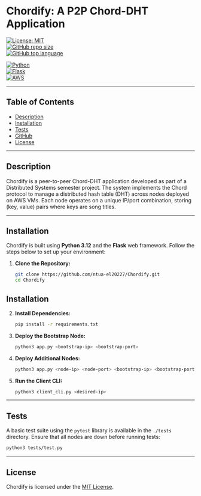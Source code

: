 # Chordify: A P2P Chord-DHT Application

[![License: MIT](https://img.shields.io/static/v1?label=License&message=MIT&color=blue&style=plastic)](https://opensource.org/license/MIT)  
[![GitHub repo size](https://img.shields.io/github/repo-size/ntua-el20227/Chordify?style=plastic)](https://github.com/ntua-el20227/Chordify)  
[![GitHub top language](https://img.shields.io/github/languages/top/ntua-el20227/Chordify?style=plastic)](https://github.com/ntua-el20227/Chordify)  

[![Python](https://img.shields.io/badge/Python-3.12-blue?logo=python)](https://www.python.org)  
[![Flask](https://img.shields.io/badge/Flask-2.0%2B-blue?logo=flask)](https://flask.palletsprojects.com/)  
[![AWS](https://img.shields.io/badge/AWS-Amazon%20Web%20Services-orange?logo=amazon-aws)](https://aws.amazon.com)

---

## Table of Contents

- [Description](#description)
- [Installation](#installation)
- [Tests](#tests)
- [GitHub](#github)
- [License](#license)

---

## Description

Chordify is a peer-to-peer Chord-DHT application developed as part of a Distributed Systems semester project. The system implements the Chord protocol to manage a distributed hash table (DHT) across nodes deployed on AWS VMs. Each node operates on a unique IP/port combination, storing (key, value) pairs where keys are song titles.

---

## Installation

Chordify is built using **Python 3.12** and the **Flask** web framework. Follow the steps below to set up your environment:

1. **Clone the Repository:**
   ```bash
   git clone https://github.com/ntua-el20227/Chordify.git
   cd Chordify
## Installation

2. **Install Dependencies:**

   ```bash
   pip install -r requirements.txt
   ```

3. **Deploy the Bootstrap Node:**

   ```bash
   python3 app.py <bootstrap-ip> <bootstrap-port>
   ```

4. **Deploy Additional Nodes:**

   ```bash
   python3 app.py <node-ip> <node-port> <bootstrap-ip> <bootstrap-port>
   ```

5. **Run the Client CLI:**

   ```bash
   python3 client_cli.py <desired-ip>
   ```

---

## Tests

A basic test suite using the `pytest` library is available in the `./tests` directory. Ensure that all nodes are down before running tests:

```bash
python3 tests/test.py
```


---

## License

Chordify is licensed under the [MIT License](https://opensource.org/license/MIT).
